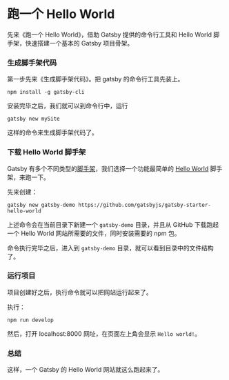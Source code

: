 # 跑一个 Hello World

先来《跑一个 Hello World》，借助 Gatsby 提供的命令行工具和 Hello World 脚手架，快速搭建一个基本的 Gatsby 项目骨架。

### 生成脚手架代码

第一步先来《生成脚手架代码》。把 gatsby 的命令行工具先装上。

```
npm install -g gatsby-cli
```

安装完毕之后，我们就可以到命令行中，运行

```
gatsby new mySite
```

这样的命令来生成脚手架代码了。

### 下载 Hello World 脚手架

Gatsby 有多个不同类型的[脚手架](https://www.gatsbyjs.org/docs/gatsby-starters/)，我们选择一个功能最简单的 [Hello World](https://github.com/gatsbyjs/gatsby-starter-hello-world) 脚手架，来跑一下。

先来创建：

```
gatsby new gatsby-demo https://github.com/gatsbyjs/gatsby-starter-hello-world
```

上述命令会在当前目录下新建一个 `gatsby-demo` 目录，并且从 GitHub 下载跑起一个 Hello World 网站所需要的文件，同时安装需要的 npm 包。

命令执行完毕之后，进入到 `gatsby-demo` 目录，就可以看到目录中的文件结构了。

### 运行项目

项目创建好之后，执行命令就可以把网站运行起来了。

执行：

```
npm run develop
```

然后，打开 localhost:8000 网址，在页面左上角会显示 `Hello world!`。

### 总结

这样，一个 Gatsby 的 Hello World 网站就这么跑起来了。
